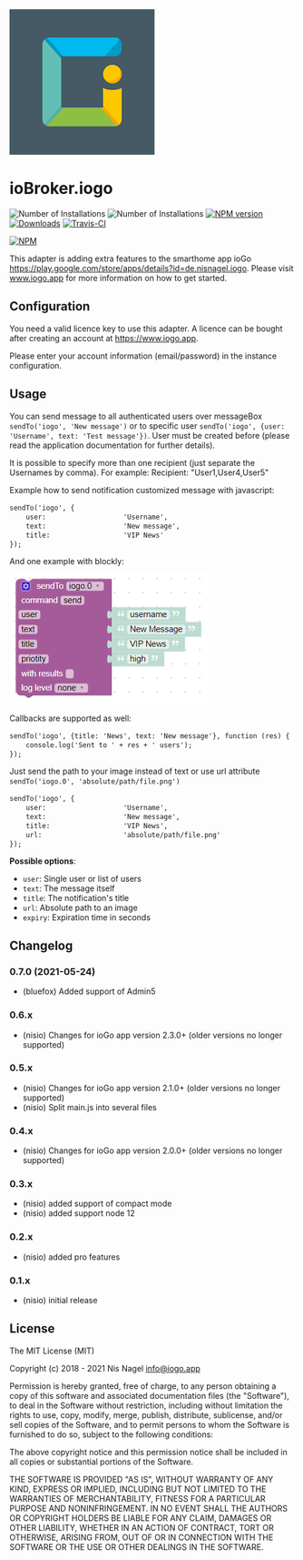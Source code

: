 ![Logo](admin/iogo.png)
# ioBroker.iogo

![Number of Installations](http://iobroker.live/badges/iogo-installed.svg) ![Number of Installations](http://iobroker.live/badges/iogo-stable.svg) [![NPM version](http://img.shields.io/npm/v/iobroker.iogo.svg)](https://www.npmjs.com/package/iobroker.iogo)
[![Downloads](https://img.shields.io/npm/dm/iobroker.iogo.svg)](https://www.npmjs.com/package/iobroker.iogo)
[![Travis-CI](http://img.shields.io/travis/nisiode/ioBroker.iogo/master.svg)](https://travis-ci.org/nisiode/ioBroker.iogo)

[![NPM](https://nodei.co/npm/iobroker.iogo.png?downloads=true)](https://nodei.co/npm/iobroker.iogo/)

This adapter is adding extra features to the smarthome app ioGo https://play.google.com/store/apps/details?id=de.nisnagel.iogo.
Please visit www.iogo.app for more information on how to get started.


## Configuration
You need a valid licence key to use this adapter.
A licence can be bought after creating an account at https://www.iogo.app.

Please enter your account information (email/password) in the instance configuration.

## Usage
You can send message to all authenticated users over messageBox `sendTo('iogo', 'New message')`
or to specific user `sendTo('iogo', {user: 'Username', text: 'Test message'})`.
User must be created before (please read the application documentation for further details).

It is possible to specify more than one recipient (just separate the Usernames by comma). For example: Recipient: "User1,User4,User5"

Example how to send notification customized message with javascript:
```
sendTo('iogo', {
    user:                   'Username',
    text:                   'New message',
    title:                  'VIP News'
});
```

And one example with blockly:

![blockly](img/blockly.png)

Callbacks are supported as well:
```
sendTo('iogo', {title: 'News', text: 'New message'}, function (res) {
    console.log('Sent to ' + res + ' users');
});
```

Just send the path to your image instead of text or use url attribute `sendTo('iogo.0', 'absolute/path/file.png')`
```
sendTo('iogo', {
    user:                   'Username',
    text:                   'New message',
    title:                  'VIP News',
    url:                    'absolute/path/file.png'
});
```

**Possible options**:
- `user`: Single user or list of users
- `text`: The message itself
- `title`: The notification's title
- `url`: Absolute path to an image
- `expiry`: Expiration time in seconds

<!--
	Placeholder for the next version (at the beginning of the line):
	### __WORK IN PROGRESS__
-->

## Changelog
### 0.7.0 (2021-05-24)
* (bluefox) Added support of Admin5

### 0.6.x
* (nisio) Changes for ioGo app version 2.3.0+ (older versions no longer supported)

### 0.5.x
* (nisio) Changes for ioGo app version 2.1.0+ (older versions no longer supported)
* (nisio) Split main.js into several files

### 0.4.x
* (nisio) Changes for ioGo app version 2.0.0+ (older versions no longer supported)

### 0.3.x
* (nisio) added support of compact mode
* (nisio) added support node 12

### 0.2.x
* (nisio) added pro features

### 0.1.x
* (nisio) initial release

## License
The MIT License (MIT)

Copyright (c) 2018 - 2021 Nis Nagel <info@iogo.app>

Permission is hereby granted, free of charge, to any person obtaining a copy
of this software and associated documentation files (the "Software"), to deal
in the Software without restriction, including without limitation the rights
to use, copy, modify, merge, publish, distribute, sublicense, and/or sell
copies of the Software, and to permit persons to whom the Software is
furnished to do so, subject to the following conditions:

The above copyright notice and this permission notice shall be included in
all copies or substantial portions of the Software.

THE SOFTWARE IS PROVIDED "AS IS", WITHOUT WARRANTY OF ANY KIND, EXPRESS OR
IMPLIED, INCLUDING BUT NOT LIMITED TO THE WARRANTIES OF MERCHANTABILITY,
FITNESS FOR A PARTICULAR PURPOSE AND NONINFRINGEMENT. IN NO EVENT SHALL THE
AUTHORS OR COPYRIGHT HOLDERS BE LIABLE FOR ANY CLAIM, DAMAGES OR OTHER
LIABILITY, WHETHER IN AN ACTION OF CONTRACT, TORT OR OTHERWISE, ARISING FROM,
OUT OF OR IN CONNECTION WITH THE SOFTWARE OR THE USE OR OTHER DEALINGS IN
THE SOFTWARE.
